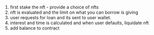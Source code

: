 1. first stake the nft - provide a choice of nfts
2. nft is evaluated and the limit on what you can borrow is giving
3. user requests for loan and its sent to user wallet.
4. interest and time is calculated and when user defaults, liquidate nft
5. add balance to contract
